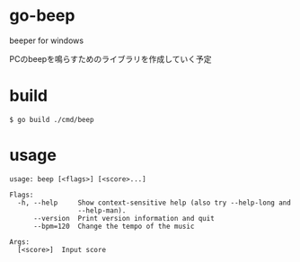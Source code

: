 # go-beep
beeper for windows

PCのbeepを鳴らすためのライブラリを作成していく予定

# build

```
$ go build ./cmd/beep
```

# usage

```
usage: beep [<flags>] [<score>...]

Flags:
  -h, --help     Show context-sensitive help (also try --help-long and
                 --help-man).
      --version  Print version information and quit
      --bpm=120  Change the tempo of the music

Args:
  [<score>]  Input score
```

